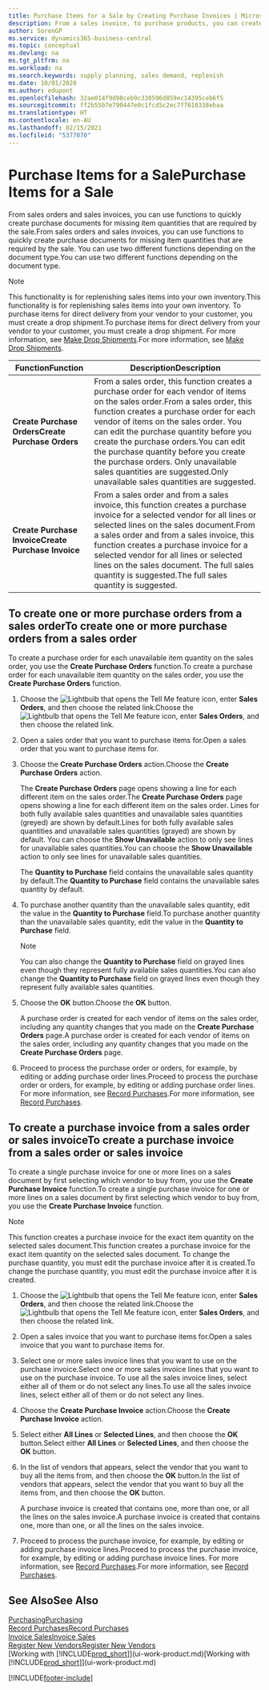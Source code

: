 ```yaml
---
title: Purchase Items for a Sale by Creating Purchase Invoices | Microsoft Docs
description: From a sales invoice, to purchase products, you can create a purchase invoice for a vendor or supplier.
author: SorenGP
ms.service: dynamics365-business-central
ms.topic: conceptual
ms.devlang: na
ms.tgt_pltfrm: na
ms.workload: na
ms.search.keywords: supply planning, sales demand, replenish
ms.date: 10/01/2020
ms.author: edupont
ms.openlocfilehash: 32ae014f9d98ceb9c338596d859ec14395ceb6f5
ms.sourcegitcommit: ff2b55b7e790447e0c1fcd5c2ec7f7610338ebaa
ms.translationtype: HT
ms.contentlocale: en-AU
ms.lasthandoff: 02/15/2021
ms.locfileid: "5377070"
---
```

# <a name="purchase-items-for-a-sale"></a><span data-ttu-id="4bd87-103">Purchase Items for a Sale</span><span class="sxs-lookup"><span data-stu-id="4bd87-103">Purchase Items for a Sale</span></span>
<span data-ttu-id="4bd87-104">From sales orders and sales invoices, you can use functions to quickly create purchase documents for missing item quantities that are required by the sale.</span><span class="sxs-lookup"><span data-stu-id="4bd87-104">From sales orders and sales invoices, you can use functions to quickly create purchase documents for missing item quantities that are required by the sale.</span></span> <span data-ttu-id="4bd87-105">You can use two different functions depending on the document type.</span><span class="sxs-lookup"><span data-stu-id="4bd87-105">You can use two different functions depending on the document type.</span></span>

> [!Note]
> <span data-ttu-id="4bd87-106">This functionality is for replenishing sales items into your own inventory.</span><span class="sxs-lookup"><span data-stu-id="4bd87-106">This functionality is for replenishing sales items into your own inventory.</span></span> <span data-ttu-id="4bd87-107">To purchase items for direct delivery from your vendor to your customer, you must create a drop shipment.</span><span class="sxs-lookup"><span data-stu-id="4bd87-107">To purchase items for direct delivery from your vendor to your customer, you must create a drop shipment.</span></span> <span data-ttu-id="4bd87-108">For more information, see [Make Drop Shipments](sales-how-drop-shipment.md).</span><span class="sxs-lookup"><span data-stu-id="4bd87-108">For more information, see [Make Drop Shipments](sales-how-drop-shipment.md).</span></span>   

|<span data-ttu-id="4bd87-109">Function</span><span class="sxs-lookup"><span data-stu-id="4bd87-109">Function</span></span>|<span data-ttu-id="4bd87-110">Description</span><span class="sxs-lookup"><span data-stu-id="4bd87-110">Description</span></span>|
|--------|-----------|
|<span data-ttu-id="4bd87-111">**Create Purchase Orders**</span><span class="sxs-lookup"><span data-stu-id="4bd87-111">**Create Purchase Orders**</span></span>|<span data-ttu-id="4bd87-112">From a sales order, this function creates a purchase order for each vendor of items on the sales order.</span><span class="sxs-lookup"><span data-stu-id="4bd87-112">From a sales order, this function creates a purchase order for each vendor of items on the sales order.</span></span> <span data-ttu-id="4bd87-113">You can edit the purchase quantity before you create the purchase orders.</span><span class="sxs-lookup"><span data-stu-id="4bd87-113">You can edit the purchase quantity before you create the purchase orders.</span></span> <span data-ttu-id="4bd87-114">Only unavailable sales quantities are suggested.</span><span class="sxs-lookup"><span data-stu-id="4bd87-114">Only unavailable sales quantities are suggested.</span></span>
|<span data-ttu-id="4bd87-115">**Create Purchase Invoice**</span><span class="sxs-lookup"><span data-stu-id="4bd87-115">**Create Purchase Invoice**</span></span>|<span data-ttu-id="4bd87-116">From a sales order and from a sales invoice, this function creates a purchase invoice for a selected vendor for all lines or selected lines on the sales document.</span><span class="sxs-lookup"><span data-stu-id="4bd87-116">From a sales order and from a sales invoice, this function creates a purchase invoice for a selected vendor for all lines or selected lines on the sales document.</span></span> <span data-ttu-id="4bd87-117">The full sales quantity is suggested.</span><span class="sxs-lookup"><span data-stu-id="4bd87-117">The full sales quantity is suggested.</span></span>|

## <a name="to-create-one-or-more-purchase-orders-from-a-sales-order"></a><span data-ttu-id="4bd87-118">To create one or more purchase orders from a sales order</span><span class="sxs-lookup"><span data-stu-id="4bd87-118">To create one or more purchase orders from a sales order</span></span>
<span data-ttu-id="4bd87-119">To create a purchase order for each unavailable item quantity on the sales order, you use the **Create Purchase Orders** function.</span><span class="sxs-lookup"><span data-stu-id="4bd87-119">To create a purchase order for each unavailable item quantity on the sales order, you use the **Create Purchase Orders** function.</span></span>

1. <span data-ttu-id="4bd87-120">Choose the ![Lightbulb that opens the Tell Me feature](media/ui-search/search_small.png "Tell me what you want to do") icon, enter **Sales Orders**, and then choose the related link.</span><span class="sxs-lookup"><span data-stu-id="4bd87-120">Choose the ![Lightbulb that opens the Tell Me feature](media/ui-search/search_small.png "Tell me what you want to do") icon, enter **Sales Orders**, and then choose the related link.</span></span>
2. <span data-ttu-id="4bd87-121">Open a sales order that you want to purchase items for.</span><span class="sxs-lookup"><span data-stu-id="4bd87-121">Open a sales order that you want to purchase items for.</span></span>
3. <span data-ttu-id="4bd87-122">Choose the **Create Purchase Orders** action.</span><span class="sxs-lookup"><span data-stu-id="4bd87-122">Choose the **Create Purchase Orders** action.</span></span>

    <span data-ttu-id="4bd87-123">The **Create Purchase Orders** page opens showing a line for each different item on the sales order.</span><span class="sxs-lookup"><span data-stu-id="4bd87-123">The **Create Purchase Orders** page opens showing a line for each different item on the sales order.</span></span> <span data-ttu-id="4bd87-124">Lines for both fully available sales quantities and unavailable sales quantities (greyed) are shown by default.</span><span class="sxs-lookup"><span data-stu-id="4bd87-124">Lines for both fully available sales quantities and unavailable sales quantities (grayed) are shown by default.</span></span> <span data-ttu-id="4bd87-125">You can choose the **Show Unavailable** action to only see lines for unavailable sales quantities.</span><span class="sxs-lookup"><span data-stu-id="4bd87-125">You can choose the **Show Unavailable** action to only see lines for unavailable sales quantities.</span></span>

    <span data-ttu-id="4bd87-126">The **Quantity to Purchase** field contains the unavailable sales quantity by default.</span><span class="sxs-lookup"><span data-stu-id="4bd87-126">The **Quantity to Purchase** field contains the unavailable sales quantity by default.</span></span>
4. <span data-ttu-id="4bd87-127">To purchase another quantity than the unavailable sales quantity, edit the value in the **Quantity to Purchase** field.</span><span class="sxs-lookup"><span data-stu-id="4bd87-127">To purchase another quantity than the unavailable sales quantity, edit the value in the **Quantity to Purchase** field.</span></span>

    > [!NOTE]  
    >   <span data-ttu-id="4bd87-128">You can also change the **Quantity to Purchase** field on grayed lines even though they represent fully available sales quantities.</span><span class="sxs-lookup"><span data-stu-id="4bd87-128">You can also change the **Quantity to Purchase** field on grayed lines even though they represent fully available sales quantities.</span></span>
5. <span data-ttu-id="4bd87-129">Choose the **OK** button.</span><span class="sxs-lookup"><span data-stu-id="4bd87-129">Choose the **OK** button.</span></span>

    <span data-ttu-id="4bd87-130">A purchase order is created for each vendor of items on the sales order, including any quantity changes that you made on the **Create Purchase Orders** page.</span><span class="sxs-lookup"><span data-stu-id="4bd87-130">A purchase order is created for each vendor of items on the sales order, including any quantity changes that you made on the **Create Purchase Orders** page.</span></span>
7. <span data-ttu-id="4bd87-131">Proceed to process the purchase order or orders, for example, by editing or adding purchase order lines.</span><span class="sxs-lookup"><span data-stu-id="4bd87-131">Proceed to process the purchase order or orders, for example, by editing or adding purchase order lines.</span></span> <span data-ttu-id="4bd87-132">For more information, see [Record Purchases](purchasing-how-record-purchases.md).</span><span class="sxs-lookup"><span data-stu-id="4bd87-132">For more information, see [Record Purchases](purchasing-how-record-purchases.md).</span></span>


## <a name="to-create-a-purchase-invoice-from-a-sales-order-or-sales-invoice"></a><span data-ttu-id="4bd87-133">To create a purchase invoice from a sales order or sales invoice</span><span class="sxs-lookup"><span data-stu-id="4bd87-133">To create a purchase invoice from a sales order or sales invoice</span></span>
<span data-ttu-id="4bd87-134">To create a single purchase invoice for one or more lines on a sales document by first selecting which vendor to buy from, you use the **Create Purchase Invoice** function.</span><span class="sxs-lookup"><span data-stu-id="4bd87-134">To create a single purchase invoice for one or more lines on a sales document by first selecting which vendor to buy from, you use the **Create Purchase Invoice** function.</span></span>

> [!NOTE]  
>   <span data-ttu-id="4bd87-135">This function creates a purchase invoice for the exact item quantity on the selected sales document.</span><span class="sxs-lookup"><span data-stu-id="4bd87-135">This function creates a purchase invoice for the exact item quantity on the selected sales document.</span></span> <span data-ttu-id="4bd87-136">To change the purchase quantity, you must edit the purchase invoice after it is created.</span><span class="sxs-lookup"><span data-stu-id="4bd87-136">To change the purchase quantity, you must edit the purchase invoice after it is created.</span></span>  

1. <span data-ttu-id="4bd87-137">Choose the ![Lightbulb that opens the Tell Me feature](media/ui-search/search_small.png "Tell me what you want to do") icon, enter **Sales Orders**, and then choose the related link.</span><span class="sxs-lookup"><span data-stu-id="4bd87-137">Choose the ![Lightbulb that opens the Tell Me feature](media/ui-search/search_small.png "Tell me what you want to do") icon, enter **Sales Orders**, and then choose the related link.</span></span>
2. <span data-ttu-id="4bd87-138">Open a sales invoice that you want to purchase items for.</span><span class="sxs-lookup"><span data-stu-id="4bd87-138">Open a sales invoice that you want to purchase items for.</span></span>
3. <span data-ttu-id="4bd87-139">Select one or more sales invoice lines that you want to use on the purchase invoice.</span><span class="sxs-lookup"><span data-stu-id="4bd87-139">Select one or more sales invoice lines that you want to use on the purchase invoice.</span></span> <span data-ttu-id="4bd87-140">To use all the sales invoice lines, select either all of them or do not select any lines.</span><span class="sxs-lookup"><span data-stu-id="4bd87-140">To use all the sales invoice lines, select either all of them or do not select any lines.</span></span>
4. <span data-ttu-id="4bd87-141">Choose the **Create Purchase Invoice** action.</span><span class="sxs-lookup"><span data-stu-id="4bd87-141">Choose the **Create Purchase Invoice** action.</span></span>
5. <span data-ttu-id="4bd87-142">Select either **All Lines** or **Selected Lines**, and then choose the **OK** button.</span><span class="sxs-lookup"><span data-stu-id="4bd87-142">Select either **All Lines** or **Selected Lines**, and then choose the **OK** button.</span></span>  
6. <span data-ttu-id="4bd87-143">In the list of vendors that appears, select the vendor that you want to buy all the items from, and then choose the **OK** button.</span><span class="sxs-lookup"><span data-stu-id="4bd87-143">In the list of vendors that appears, select the vendor that you want to buy all the items from, and then choose the **OK** button.</span></span>

    <span data-ttu-id="4bd87-144">A purchase invoice is created that contains one, more than one, or all the lines on the sales invoice.</span><span class="sxs-lookup"><span data-stu-id="4bd87-144">A purchase invoice is created that contains one, more than one, or all the lines on the sales invoice.</span></span>
7. <span data-ttu-id="4bd87-145">Proceed to process the purchase invoice, for example, by editing or adding purchase invoice lines.</span><span class="sxs-lookup"><span data-stu-id="4bd87-145">Proceed to process the purchase invoice, for example, by editing or adding purchase invoice lines.</span></span> <span data-ttu-id="4bd87-146">For more information, see [Record Purchases](purchasing-how-record-purchases.md).</span><span class="sxs-lookup"><span data-stu-id="4bd87-146">For more information, see [Record Purchases](purchasing-how-record-purchases.md).</span></span>

## <a name="see-also"></a><span data-ttu-id="4bd87-147">See Also</span><span class="sxs-lookup"><span data-stu-id="4bd87-147">See Also</span></span>
[<span data-ttu-id="4bd87-148">Purchasing</span><span class="sxs-lookup"><span data-stu-id="4bd87-148">Purchasing</span></span>](purchasing-manage-purchasing.md)  
[<span data-ttu-id="4bd87-149">Record Purchases</span><span class="sxs-lookup"><span data-stu-id="4bd87-149">Record Purchases</span></span>](purchasing-how-record-purchases.md)  
[<span data-ttu-id="4bd87-150">Invoice Sales</span><span class="sxs-lookup"><span data-stu-id="4bd87-150">Invoice Sales</span></span>](sales-how-invoice-sales.md)  
[<span data-ttu-id="4bd87-151">Register New Vendors</span><span class="sxs-lookup"><span data-stu-id="4bd87-151">Register New Vendors</span></span>](purchasing-how-register-new-vendors.md)  
<span data-ttu-id="4bd87-152">[Working with [!INCLUDE[prod_short](includes/prod_short.md)]](ui-work-product.md)</span><span class="sxs-lookup"><span data-stu-id="4bd87-152">[Working with [!INCLUDE[prod_short](includes/prod_short.md)]](ui-work-product.md)</span></span>


[!INCLUDE[footer-include](includes/footer-banner.md)]